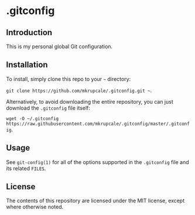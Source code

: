 # .gitconfig

## Introduction

This is my personal global Git configuration.

## Installation

To install, simply clone this repo to your `~` directory:

`git clone https://github.com/mkrupcale/.gitconfig.git ~`.

Alternatively, to avoid downloading the entire repository, you can just download the `.gitconfig` file itself:

`wget -O ~/.gitconfig https://raw.githubusercontent.com/mkrupcale/.gitconfig/master/.gitconfig`.

## Usage

See `git-config(1)` for all of the options supported in the `.gitconfig` file and its related `FILES`.

## License

The contents of this repository are licensed under the MIT license, except where otherwise noted.
